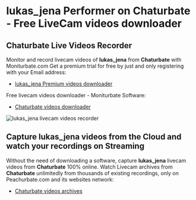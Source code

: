# lukas_jena Performer on Chaturbate - Free LiveCam videos downloader

## Chaturbate Live Videos Recorder

Monitor and record livecam videos of **lukas_jena** from **Chaturbate** with Moniturbate.com
Get a premium trial for free by just and only registering with your Email address:
* [lukas_jena Premium videos downloader](https://moniturbate.com/request-demo-licence-key.html)

Free livecam videos downloader - Moniturbate Software:
* [Chaturbate videos downloader](https://moniturbate.com/moniturbate-download-software.html)

![lukas_jena livecam videos recorder](https://peachurnet.com/templates/moniturbate-software.png)


## Capture lukas_jena videos from the Cloud and watch your recordings on Streaming

Without the need of downloading a software, capture **lukas_jena** livecam videos from **Chaturbate** 100% online.
Watch Livecam archives from **Chaturbate** unlimitedly from thousands of existing recordings, only on Peachurbate.com and its websites network:
* [Chaturbate videos archives](https://peachurnet.com/)